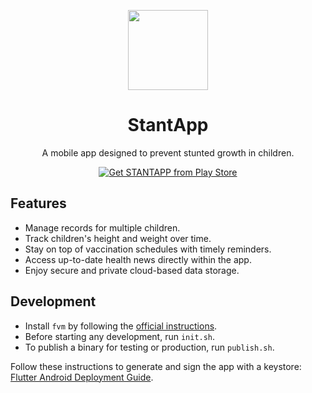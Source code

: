 <p align="center"><img height="128" src="https://blogger.googleusercontent.com/img/b/R29vZ2xl/AVvXsEg-iWG3i6Mbkc2DDbziT5YW57HCfSqBTcRMNAPRYbsu5NWNmka-0XFVnZkxqgB4qDdE2w55cXpp7uxo2mSqCfmM1JLFpBTUhaI47U-umZ6dktfwmc08yPX9XKtZ5Xu6Xzy9JOuqFOd3tYDSunEtrURtFga4XKY4UXCnkCudqh3qgYmLzo4dHygZhs_ntNpr/s1600/stantapp-logo-256-mac.png"/></p>

<h1 align="center">StantApp</h1>

<p align="center">A mobile app designed to prevent stunted growth in children.</p>

<p align="center"><a href="https://play.google.com/store/apps/details?id=com.bebasstunting.stantapp"><img alt="Get STANTAPP from Play Store" src="https://blogger.googleusercontent.com/img/b/R29vZ2xl/AVvXsEjPQRuPE6aoa8aneS7OyFEBuF6xBtouqcHzSL34i0zN9CQVRoMRmyQEkLelz7Zuy6EzpuwOeZQOzg9b2oJrhTmsQu8ne6OT2t3u_LBowrfcyhdOsRUXjfu-PdBtdNn-yqyqbscLh3SSR940EQaLFxXbmb2LjfeIMmkmXo63mECIRRp8BjH8k4ULYm7GIiMk/s1600/stantapp-banner-play-store.jpg"/></a></p>

## Features  

- Manage records for multiple children.
- Track children's height and weight over time.
- Stay on top of vaccination schedules with timely reminders.
- Access up-to-date health news directly within the app.
- Enjoy secure and private cloud-based data storage.

## Development  

- Install `fvm` by following the [official instructions](https://fvm.app/documentation/getting-started/installation).  
- Before starting any development, run `init.sh`.  
- To publish a binary for testing or production, run `publish.sh`.  

Follow these instructions to generate and sign the app with a keystore: [Flutter Android Deployment Guide](https://docs.flutter.dev/deployment/android).  
